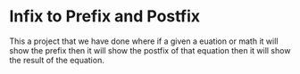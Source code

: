# Infix to Prefix and Postfix
 This a project that we have done where if a given a euation or math it will show the prefix then it will show the postfix of that equation then it will show the result of the equation.
